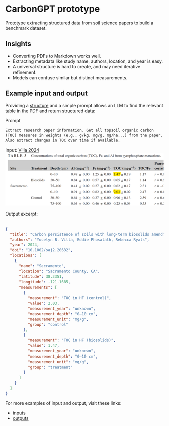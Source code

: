 # CarbonGPT prototype

Prototype extracting structured data from soil science papers to build a benchmark dataset.

## Insights

- Converting PDFs to Markdown works well.
- Extracting metadata like study name, authors, location, and year is easy.
- A universal structure is hard to create, and may need iterative refinement.
- Models can confuse similar but distinct measurements.

## Example input and output

Providing a [structure](proto_carbongpt/data_model.py) and a simple prompt allows an LLM to find the relevant table in the PDF and return structured data:

Prompt
```
Extract research paper information. Get all topsoil organic carbon (TOC) measures in weights (e.g., g/kg, mg/g, mg/ha...) from the paper. Also extract changes in TOC over time if available.
```

Input: [Villa 2024](<data/pdfs/Villa et al., 2024.pdf>)
![alt text](imgs/ex1.png)

Output excerpt:

```json

{
  "title": "Carbon persistence of soils with long-term biosolids amendments in California agroecosystems",
  "authors": "Yocelyn B. Villa, Eddie Phosalath, Rebecca Ryals",
  "year": 2024,
  "doi": "10.1002/saj2.20632",
  "locations": [
    {
      "name": "Sacramento",
      "location": "Sacramento County, CA",
      "latitude": 38.3351,
      "longitude": -121.1685,
      "measurements": [
        {
          "measurement": "TOC in HF (control)",
          "value": 2.03,
          "measurement_year": "unknown",
          "measurement_depth": "0–10 cm",
          "measurement_unit": "mg/g",
          "group": "control"
        },
        {
          "measurement": "TOC in HF (biosolids)",
          "value": 1.47,
          "measurement_year": "unknown",
          "measurement_depth": "0–10 cm",
          "measurement_unit": "mg/g",
          "group": "treatment"
        }
      ]
    }
  ]
}
```

For more examples of input and output, visit these links:

- [inputs](/workspaces/proto-carbonGPT/data/pdfs)
- [outputs](/workspaces/proto-carbonGPT/data/parsed)

